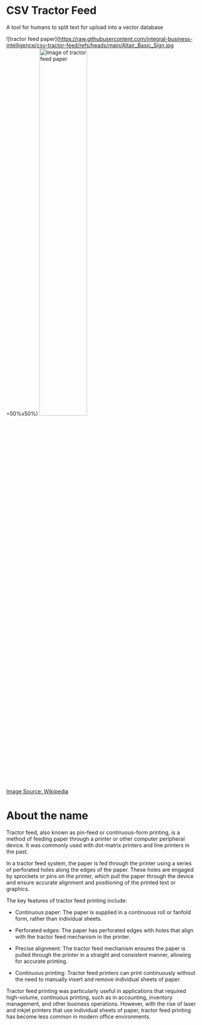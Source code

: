 # CSV Tractor Feed

A tool for humans to split text for upload into a vector database 

![tractor feed paper](https://raw.githubusercontent.com/integral-business-intelligence/csv-tractor-feed/refs/heads/main/Altair_Basic_Sign.jpg =50%x50%)
<img src="[URL_TO_YOUR_IMAGE](https://raw.githubusercontent.com/integral-business-intelligence/csv-tractor-feed/refs/heads/main/Altair_Basic_Sign.jpg)" alt="Image of tractor feed paper" style="width: 50%;">

[Image Source: Wikipedia](https://en.wikipedia.org/wiki/Paul_Allen#Microsoft)

# About the name

Tractor feed, also known as pin-feed or continuous-form printing, is a method of feeding paper through a printer or other computer peripheral device. It was commonly used with dot-matrix printers and line printers in the past.

In a tractor feed system, the paper is fed through the printer using a series of perforated holes along the edges of the paper. These holes are engaged by sprockets or pins on the printer, which pull the paper through the device and ensure accurate alignment and positioning of the printed text or graphics.

The key features of tractor feed printing include:

- Continuous paper: The paper is supplied in a continuous roll or fanfold form, rather than individual sheets.

- Perforated edges: The paper has perforated edges with holes that align with the tractor feed mechanism in the printer.

- Precise alignment: The tractor feed mechanism ensures the paper is pulled through the printer in a straight and consistent manner, allowing for accurate printing.

- Continuous printing: Tractor feed printers can print continuously without the need to manually insert and remove individual sheets of paper.

Tractor feed printing was particularly useful in applications that required high-volume, continuous printing, such as in accounting, inventory management, and other business operations. However, with the rise of laser and inkjet printers that use individual sheets of paper, tractor feed printing has become less common in modern office environments.
